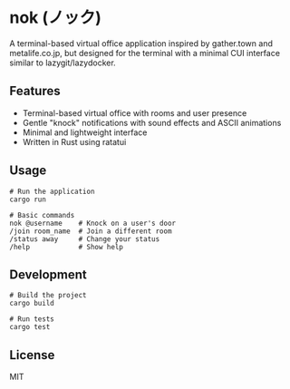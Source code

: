 # nok (ノック)

A terminal-based virtual office application inspired by gather.town and metalife.co.jp, but designed for the terminal with a minimal CUI interface similar to lazygit/lazydocker.

## Features

- Terminal-based virtual office with rooms and user presence
- Gentle "knock" notifications with sound effects and ASCII animations
- Minimal and lightweight interface
- Written in Rust using ratatui

## Usage

```
# Run the application
cargo run

# Basic commands
nok @username    # Knock on a user's door
/join room_name  # Join a different room
/status away     # Change your status
/help            # Show help
```

## Development

```
# Build the project
cargo build

# Run tests
cargo test
```

## License

MIT
